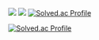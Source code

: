 [![](https://run.kaist.ac.kr/badges/codeforces/man_of_learning.svg)](https://codeforces.com/profile/man_of_learning)
[![](https://run.kaist.ac.kr/badges/atcoder/man_of_learning.svg)](https://atcoder.jp/users/man_of_learning)
[![Solved.ac
Profile](http://mazassumnida.wtf/api/mini/generate_badge?boj=man_of_learning)](https://solved.ac/man_of_learning)

[![Solved.ac Profile](http://mazassumnida.wtf/api/v2/generate_badge?boj=man_of_learning)](https://solved.ac/man_of_learning)
